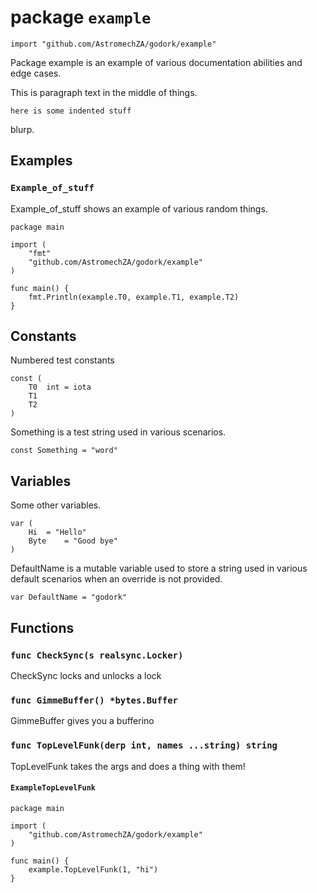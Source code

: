 # package `example`

```golang
import "github.com/AstromechZA/godork/example"
```

Package example is an example of various documentation abilities and edge cases.

This is paragraph text in the middle of things.

	here is some indented stuff

blurp.


## Examples

### `Example_of_stuff`

Example_of_stuff shows an example of various random things.

```golang
package main

import (
	"fmt"
	"github.com/AstromechZA/godork/example"
)

func main() {
	fmt.Println(example.T0, example.T1, example.T2)
}

```


## Constants

Numbered test constants

```golang
const (
	T0	int	= iota
	T1
	T2
)
```

Something is a test string used in various scenarios.

```golang
const Something = "word"
```


## Variables

Some other variables.

```golang
var (
	Hi	= "Hello"
	Byte	= "Good bye"
)
```

DefaultName is a mutable variable used to store a string used in various default scenarios when an override is
not provided.

```golang
var DefaultName = "godork"
```


## Functions

### `func CheckSync(s realsync.Locker)`

CheckSync locks and unlocks a lock



### `func GimmeBuffer() *bytes.Buffer`

GimmeBuffer gives you a bufferino



### `func TopLevelFunk(derp int, names ...string) string`

TopLevelFunk takes the args and does a thing with them!


#### `ExampleTopLevelFunk`


```golang
package main

import (
	"github.com/AstromechZA/godork/example"
)

func main() {
	example.TopLevelFunk(1, "hi")
}

```


